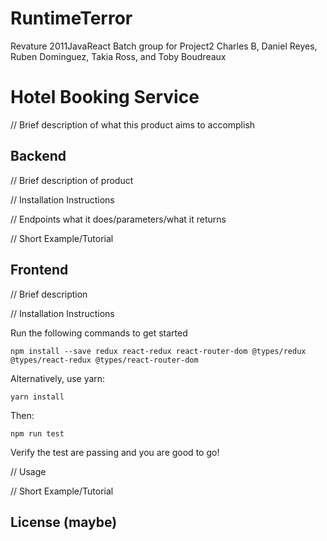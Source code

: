 # RuntimeTerror
Revature 2011JavaReact Batch group for Project2
Charles B, Daniel Reyes, Ruben Dominguez, Takia Ross, and Toby Boudreaux

# Hotel Booking Service
// Brief description of what this product aims to accomplish

## Backend
// Brief description of product

// Installation Instructions 

// Endpoints what it does/parameters/what it returns

// Short Example/Tutorial

## Frontend
// Brief description

// Installation Instructions

Run the following commands to get started

`npm install --save redux react-redux react-router-dom @types/redux @types/react-redux @types/react-router-dom`

Alternatively, use yarn:

`yarn install`

Then:

`npm run test`

Verify the test are passing and you are good to go!

// Usage

// Short Example/Tutorial

## License (maybe)
